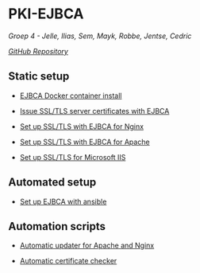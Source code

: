 ﻿# PKI-EJBCA

_Groep 4 - Jelle, Ilias, Sem, Mayk, Robbe, Jentse, Cedric_

_[GitHub Repository](https://github.com/JelleFirlefyn/PKI-EJBCA/)_

## Static setup

- [EJBCA Docker container install](./docs/EJBCA-Docker-container-install.md)

- [Issue SSL/TLS server certificates with EJBCA](./docs/EJBCA-TLS-issue.md)

- [Set up SSL/TLS with EJBCA for Nginx](./docs/NGINX-Certificate-setup.md)

- [Set up SSL/TLS with EJBCA for Apache](./docs/EJBCA-Apache-setup.md)
- [Set up SSL/TLS for Microsoft IIS](./docs/MS_IIS.md)

## Automated setup

- [Set up EJBCA with ansible](./docs/EJBCA-Ansible-setup.md)

## Automation scripts

- [Automatic updater for Apache and Nginx](./updater.py)

- [Automatic certificate checker](./certificate_check.py)
